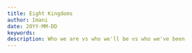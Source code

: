 ```yaml
---
title: Eight Kingdoms
author: Imani
date: 20YY-MM-DD
keywords:
description: Who we are vs who we'll be vs who we've been
---
```



